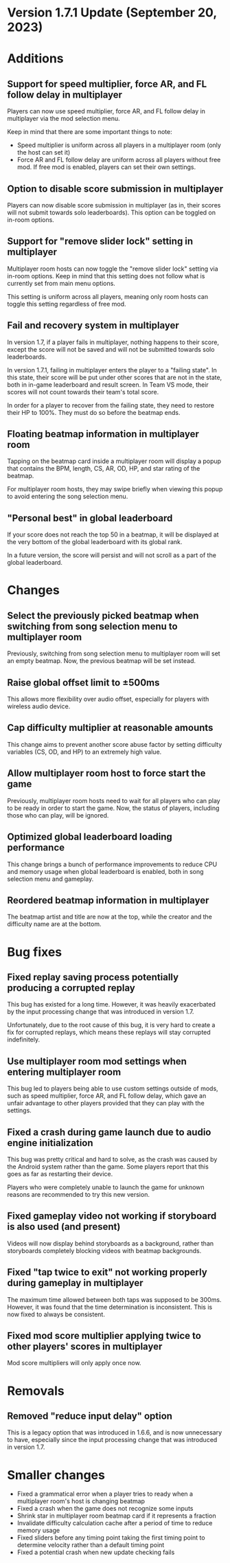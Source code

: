 Version 1.7.1 Update (September 20, 2023)
=========================================

# Additions

## Support for speed multiplier, force AR, and FL follow delay in multiplayer

Players can now use speed multiplier, force AR, and FL follow delay in multiplayer via the mod selection menu.

Keep in mind that there are some important things to note:
- Speed multiplier is uniform across all players in a multiplayer room (only the host can set it)
- Force AR and FL follow delay are uniform across all players without free mod. If free mod is enabled, players can set their own settings.

## Option to disable score submission in multiplayer

Players can now disable score submission in multiplayer (as in, their scores will not submit towards solo leaderboards). This option can be toggled on in-room options.

## Support for "remove slider lock" setting in multiplayer

Multiplayer room hosts can now toggle the "remove slider lock" setting via in-room options. Keep in mind that this setting does not follow what is currently set from main menu options.

This setting is uniform across all players, meaning only room hosts can toggle this setting regardless of free mod.

## Fail and recovery system in multiplayer

In version 1.7, if a player fails in multiplayer, nothing happens to their score, except the score will not be saved and will not be submitted towards solo leaderboards.

In version 1.7.1, failing in multiplayer enters the player to a "failing state". In this state, their score will be put under other scores that are not in the state, both in in-game leaderboard and result screen. In Team VS mode, their scores will not count towards their team's total score.

In order for a player to recover from the failing state, they need to restore their HP to 100%. They must do so before the beatmap ends.

## Floating beatmap information in multiplayer room

Tapping on the beatmap card inside a multiplayer room will display a popup that contains the BPM, length, CS, AR, OD, HP, and star rating of the beatmap.

For multiplayer room hosts, they may swipe briefly when viewing this popup to avoid entering the song selection menu.

## "Personal best" in global leaderboard

If your score does not reach the top 50 in a beatmap, it will be displayed at the very bottom of the global leaderboard with its global rank.

In a future version, the score will persist and will not scroll as a part of the global leaderboard.

# Changes

## Select the previously picked beatmap when switching from song selection menu to multiplayer room

Previously, switching from song selection menu to multiplayer room will set an empty beatmap. Now, the previous beatmap will be set instead.

## Raise global offset limit to ±500ms

This allows more flexibility over audio offset, especially for players with wireless audio device.

## Cap difficulty multiplier at reasonable amounts

This change aims to prevent another score abuse factor by setting difficulty variables (CS, OD, and HP) to an extremely high value.

## Allow multiplayer room host to force start the game

Previously, multiplayer room hosts need to wait for all players who can play to be ready in order to start the game. Now, the status of players, including those who can play, will be ignored.
 
## Optimized global leaderboard loading performance

This change brings a bunch of performance improvements to reduce CPU and memory usage when global leaderboard is enabled, both in song selection menu and gameplay.

## Reordered beatmap information in multiplayer

The beatmap artist and title are now at the top, while the creator and the difficulty name are at the bottom.

# Bug fixes

## Fixed replay saving process potentially producing a corrupted replay

This bug has existed for a long time. However, it was heavily exacerbated by the input processing change that was introduced in version 1.7.

Unfortunately, due to the root cause of this bug, it is very hard to create a fix for corrupted replays, which means these replays will stay corrupted indefinitely.

## Use multiplayer room mod settings when entering multiplayer room

This bug led to players being able to use custom settings outside of mods, such as speed multiplier, force AR, and FL follow delay, which gave an unfair advantage to other players provided that they can play with the settings.

## Fixed a crash during game launch due to audio engine initialization

This bug was pretty critical and hard to solve, as the crash was caused by the Android system rather than the game. Some players report that this goes as far as restarting their device.

Players who were completely unable to launch the game for unknown reasons are recommended to try this new version.

## Fixed gameplay video not working if storyboard is also used (and present)

Videos will now display behind storyboards as a background, rather than storyboards completely blocking videos with beatmap backgrounds.

## Fixed "tap twice to exit" not working properly during gameplay in multiplayer

The maximum time allowed between both taps was supposed to be 300ms. However, it was found that the time determination is inconsistent. This is now fixed to always be consistent. 

## Fixed mod score multiplier applying twice to other players' scores in multiplayer

Mod score multipliers will only apply once now.

# Removals

## Removed "reduce input delay" option

This is a legacy option that was introduced in 1.6.6, and is now unnecessary to have, especially since the input processing change that was introduced in version 1.7.

# Smaller changes

- Fixed a grammatical error when a player tries to ready when a multiplayer room's host is changing beatmap
- Fixed a crash when the game does not recognize some inputs
- Shrink star in multiplayer room beatmap card if it represents a fraction
- Invalidate difficulty calculation cache after a period of time to reduce memory usage
- Fixed sliders before any timing point taking the first timing point to determine velocity rather than a default timing point
- Fixed a potential crash when new update checking fails